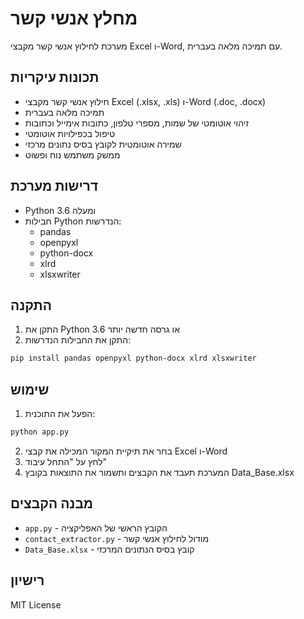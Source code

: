 # מחלץ אנשי קשר

מערכת לחילוץ אנשי קשר מקבצי Excel ו-Word, עם תמיכה מלאה בעברית.

## תכונות עיקריות

- חילוץ אנשי קשר מקבצי Excel (.xlsx, .xls) ו-Word (.doc, .docx)
- תמיכה מלאה בעברית
- זיהוי אוטומטי של שמות, מספרי טלפון, כתובות אימייל וכתובות
- טיפול בכפילויות אוטומטי
- שמירה אוטומטית לקובץ בסיס נתונים מרכזי
- ממשק משתמש נוח ופשוט

## דרישות מערכת

- Python 3.6 ומעלה
- חבילות Python הנדרשות:
  - pandas
  - openpyxl
  - python-docx
  - xlrd
  - xlsxwriter

## התקנה

1. התקן את Python 3.6 או גרסה חדשה יותר
2. התקן את החבילות הנדרשות:
```bash
pip install pandas openpyxl python-docx xlrd xlsxwriter
```

## שימוש

1. הפעל את התוכנית:
```bash
python app.py
```

2. בחר את תיקיית המקור המכילה את קבצי Excel ו-Word
3. לחץ על "התחל עיבוד"
4. המערכת תעבד את הקבצים ותשמור את התוצאות בקובץ Data_Base.xlsx

## מבנה הקבצים

- `app.py` - הקובץ הראשי של האפליקציה
- `contact_extractor.py` - מודול לחילוץ אנשי קשר
- `Data_Base.xlsx` - קובץ בסיס הנתונים המרכזי

## רישיון

MIT License 